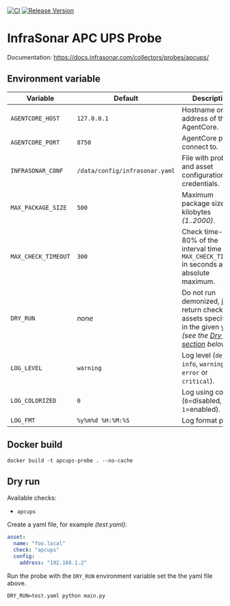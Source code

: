 [![CI](https://github.com/infrasonar/apcups-probe/workflows/CI/badge.svg)](https://github.com/infrasonar/apcups-probe/actions)
[![Release Version](https://img.shields.io/github/release/infrasonar/apcups-probe)](https://github.com/infrasonar/apcups-probe/releases)

# InfraSonar APC UPS Probe

Documentation: https://docs.infrasonar.com/collectors/probes/apcups/

## Environment variable

Variable            | Default                        | Description
------------------- | ------------------------------ | ------------
`AGENTCORE_HOST`    | `127.0.0.1`                    | Hostname or Ip address of the AgentCore.
`AGENTCORE_PORT`    | `8750`                         | AgentCore port to connect to.
`INFRASONAR_CONF`   | `/data/config/infrasonar.yaml` | File with probe and asset configuration like credentials.
`MAX_PACKAGE_SIZE`  | `500`                          | Maximum package size in kilobytes _(1..2000)_.
`MAX_CHECK_TIMEOUT` | `300`                          | Check time-out is 80% of the interval time with `MAX_CHECK_TIMEOUT` in seconds as absolute maximum.
`DRY_RUN`           | _none_                         | Do not run demonized, just return checks and assets specified in the given yaml _(see the [Dry run section](#dry-run) below)_.
`LOG_LEVEL`         | `warning`                      | Log level (`debug`, `info`, `warning`, `error` or `critical`).
`LOG_COLORIZED`     | `0`                            | Log using colors (`0`=disabled, `1`=enabled).
`LOG_FMT`           | `%y%m%d %H:%M:%S`              | Log format prefix.

## Docker build

```
docker build -t apcups-probe . --no-cache
```

## Dry run

Available checks:
- `apcups`

Create a yaml file, for example _(test.yaml)_:

```yaml
asset:
  name: "foo.local"
  check: "apcups"
  config:
    address: "192.168.1.2"
```

Run the probe with the `DRY_RUN` environment variable set the the yaml file above.

```
DRY_RUN=test.yaml python main.py
```
